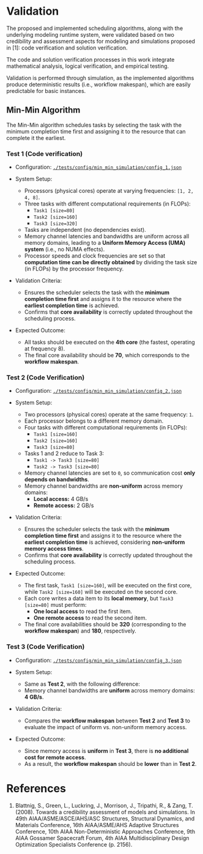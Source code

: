 # Validation

The proposed and implemented scheduling algorithms, along with the underlying modeling runtime system, were validated based on two credibility and assessment aspects for modeling and simulations proposed in [1]: code verification and solution verification.

The code and solution verification processes in this work integrate mathematical analysis, logical verification, and empirical testing.

Validation is performed through simulation, as the implemented algorithms produce deterministic results (i.e., workflow makespan), which are easily predictable for basic instances.

## Min-Min Algorithm 

The Min-Min algorithm schedules tasks by selecting the task with the minimum completion time first and assigning it to the resource that can complete it the earliest.

### Test 1 (Code verification)

- Configuration: [`./tests/config/min_min_simulation/config_1.json`](./tests/config/min_min_simulation/config_1.json)  
- System Setup:  
  - Processors (physical cores) operate at varying frequencies: `[1, 2, 4, 8]`.  
  - Three tasks with different computational requirements (in FLOPs):  
    - `Task1 [size=80]`  
    - `Task2 [size=160]`  
    - `Task3 [size=320]`  
  - Tasks are independent (no dependencies exist).  
  - Memory channel latencies and bandwidths are uniform across all memory domains, leading to a **Uniform Memory Access (UMA) system** (i.e., no NUMA effects).  
  - Processor speeds and clock frequencies are set so that **computation time can be directly obtained** by dividing the task size (in FLOPs) by the processor frequency.  

- Validation Criteria:
  - Ensures the scheduler selects the task with the **minimum completion time first** and assigns it to the resource where the **earliest completion time** is achieved.  
  - Confirms that **core availability** is correctly updated throughout the scheduling process.  

- Expected Outcome: 
  - All tasks should be executed on the **4th core** (the fastest, operating at frequency 8).  
  - The final core availability should be **70**, which corresponds to the **workflow makespan**.

### Test 2 (Code Verification)

- Configuration: [`./tests/config/min_min_simulation/config_2.json`](./tests/config/min_min_simulation/config_2.json)  
- System Setup:  
  - Two processors (physical cores) operate at the same frequency: `1`.  
  - Each processor belongs to a different memory domain.  
  - Four tasks with different computational requirements (in FLOPs):  
    - `Task1 [size=160]`  
    - `Task2 [size=160]`  
    - `Task3 [size=80]`  
  - Tasks 1 and 2 reduce to Task 3:  
    - `Task1 -> Task3 [size=80]`  
    - `Task2 -> Task3 [size=80]`  
  - Memory channel latencies are set to `0`, so communication cost **only depends on bandwidths**.  
  - Memory channel bandwidths are **non-uniform** across memory domains:  
    - **Local access:** 4 GB/s  
    - **Remote access:** 2 GB/s  

- Validation Criteria:  
  - Ensures the scheduler selects the task with the **minimum completion time first** and assigns it to the resource where the **earliest completion time** is achieved, considering **non-uniform memory access times**.  
  - Confirms that **core availability** is correctly updated throughout the scheduling process.  

- Expected Outcome: 
  - The first task, `Task1 [size=160]`, will be executed on the first core, while `Task2 [size=160]` will be executed on the second core.  
  - Each core writes a data item to its **local memory**, but `Task3 [size=80]` must perform:  
    - **One local access** to read the first item.  
    - **One remote access** to read the second item.  
  - The final core availabilities should be **320** (corresponding to the **workflow makespan**) and **180**, respectively.

### Test 3 (Code Verification)

- Configuration: [`./tests/config/min_min_simulation/config_3.json`](./tests/config/min_min_simulation/config_3.json)  
- System Setup:  
  - Same as **Test 2**, with the following difference:  
  - Memory channel bandwidths are **uniform** across memory domains: **4 GB/s**.  

- Validation Criteria:
  - Compares the **workflow makespan** between **Test 2** and **Test 3** to evaluate the impact of uniform vs. non-uniform memory access.  

- Expected Outcome:  
  - Since memory access is **uniform** in **Test 3**, there is **no additional cost for remote access**.  
  - As a result, the **workflow makespan** should be **lower** than in **Test 2**.


# References

1. Blattnig, S., Green, L., Luckring, J., Morrison, J., Tripathi, R., & Zang, T. (2008). Towards a credibility assessment of models and simulations. In 49th AIAA/ASME/ASCE/AHS/ASC Structures, Structural Dynamics, and Materials Conference, 16th AIAA/ASME/AHS Adaptive Structures Conference, 10th AIAA Non-Deterministic Approaches Conference, 9th AIAA Gossamer Spacecraft Forum, 4th AIAA Multidisciplinary Design Optimization Specialists Conference (p. 2156).
